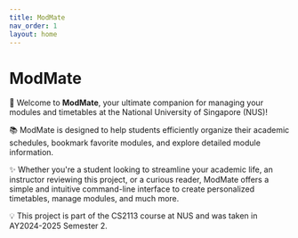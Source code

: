 ```yaml
---
title: ModMate
nav_order: 1
layout: home
---
```


# ModMate

🎉 Welcome to **ModMate**, your ultimate companion for managing your modules and timetables at the National University of Singapore (NUS)!

📚 ModMate is designed to help students efficiently organize their academic schedules, bookmark favorite modules, and explore detailed module information.

✨ Whether you're a student looking to streamline your academic life, an instructor reviewing this project, or a curious reader, ModMate offers a simple and intuitive command-line interface to create personalized timetables, manage modules, and much more.

💡 This project is part of the CS2113 course at NUS and was taken in AY2024-2025 Semester 2.